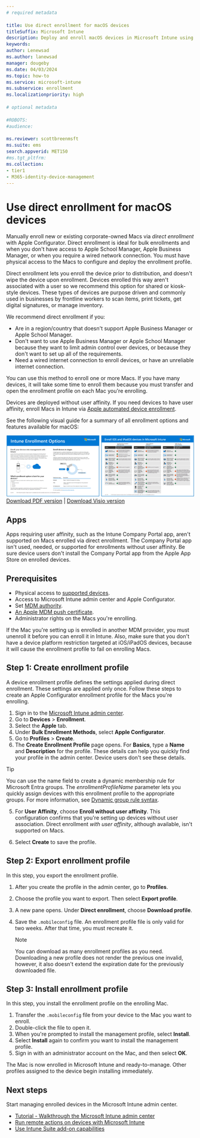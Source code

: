 ```yaml
---
# required metadata

title: Use direct enrollment for macOS devices
titleSuffix: Microsoft Intune
description: Deploy and enroll macOS devices in Microsoft Intune using direct enrollment with Apple Configurator.
keywords:
author: Lenewsad
ms.author: lanewsad
manager: dougeby
ms.date: 04/03/2024
ms.topic: how-to
ms.service: microsoft-intune
ms.subservice: enrollment
ms.localizationpriority: high

# optional metadata

#ROBOTS:
#audience:

ms.reviewer: scottbreenmsft
ms.suite: ems
search.appverid: MET150
#ms.tgt_pltfrm:
ms.collection:
- tier1
- M365-identity-device-management
---
```


# Use direct enrollment for macOS devices  

Manually enroll new or existing corporate-owned Macs via *direct enrollment* with Apple Configurator. Direct enrollment is ideal for bulk enrollments and when you don't have access to Apple School Manager, Apple Business Manager, or when you require a wired network connection. You must have physical access to the Macs to configure and deploy the enrollment profile. 

Direct enrollment lets you enroll the device prior to distribution, and doesn't wipe the device upon enrollment. Devices enrolled this way aren't associated with a user so we recommend this option for shared or kiosk-style devices. These types of devices are purpose driven and commonly used in businesses by frontline workers to scan items, print tickets, get digital signatures, or manage inventory.  

We recommend direct enrollment if you: 

- Are in a region/country that doesn't support Apple Business Manager or Apple School Manager. 
- Don't want to use Apple Business Manager or Apple School Manager because they want to limit admin control over devices, or because they don't want to set up all of the requirements. 
- Need a wired internet connection to enroll devices, or have an unreliable internet connection.   

You can use this method to enroll one or more Macs. If you have many devices, it will take some time to enroll them because you must transfer and open the enrollment profile on each Mac you're enrolling. 

Devices are deployed without user affinity. If you need devices to have user affinity, enroll Macs in Intune via [Apple automated device enrollment](device-enrollment-program-enroll-macos.md).  

See the following visual guide for a summary of all enrollment options and features available for macOS:    

[![A visual representation of Intune enrollment options by platform](../fundamentals/media/deployment-guide-enrollment/msft-intune-enrollment-options-thumb-landscape.png)](https://download.microsoft.com/download/e/6/2/e6233fdd-a956-4f77-93a5-1aa254ee2917/msft-intune-enrollment-options.pdf) <br/> [Download PDF version](https://download.microsoft.com/download/e/6/2/e6233fdd-a956-4f77-93a5-1aa254ee2917/msft-intune-enrollment-options.pdf) | [Download Visio version](https://download.microsoft.com/download/e/6/2/e6233fdd-a956-4f77-93a5-1aa254ee2917/msft-intune-enrollment-options.vsdx)  

## Apps 
Apps requiring user affinity, such as the Intune Company Portal app, aren't supported on Macs enrolled via direct enrollment. The Company Portal app isn't used, needed, or supported for enrollments without user affinity. Be sure device users don't install the Company Portal app from the Apple App Store on enrolled devices.  

## Prerequisites
   
- Physical access to [supported devices](../fundamentals/supported-devices-browsers.md#apple).  
- Access to Microsoft Intune admin center and Apple Configurator. 
- Set [MDM authority](../fundamentals/mdm-authority-set.md).   
- [An Apple MDM push certificate](apple-mdm-push-certificate-get.md).  
- Administrator rights on the Macs you're enrolling.  

If the Mac you're setting up is enrolled in another MDM provider, you must unenroll it before you can enroll it in Intune. Also, make sure that you don't have a device platform restriction targeted at iOS/iPadOS devices, because it will cause the enrollment profile to fail on enrolling Macs.  

## Step 1: Create enrollment profile 

A device enrollment profile defines the settings applied during direct enrollment. These settings are applied only once. Follow these steps to create an Apple Configurator enrollment profile for the Macs you're enrolling.  

1. Sign in to the [Microsoft Intune admin center](https://go.microsoft.com/fwlink/?linkid=2109431). 
1. Go to **Devices** > **Enrollment**.  
1. Select the **Apple** tab.  
1. Under **Bulk Enrollment Methods**, select **Apple Configurator**.  
1. Go to **Profiles** > **Create**.      
5. The **Create Enrollment Profile** page opens. For **Basics**, type a **Name** and **Description** for the profile. These details can help you quickly find your profile in the admin center. Device users don't see these details.  

  > [!TIP] 
  > You can use the name field to create a dynamic membership rule for Microsoft Entra groups. The *enrollmentProfileName* parameter lets you quickly assign devices with this enrollment profile to the appropriate groups. For more information, see [Dynamic group rule syntax](/azure/active-directory/enterprise-users/groups-dynamic-membership#rules-for-devices).  

5. For **User Affinity**, choose **Enroll without user affinity**. This configuration confirms that you're setting up devices without user association. Direct enrollment *with user affinity*, although available, isn't supported on Macs.   

6. Select **Create** to save the profile.  

## Step 2: Export enrollment profile  
In this step, you export the enrollment profile.    

1. After you create the profile in the admin center, go to **Profiles**.  
1. Choose the profile you want to export. Then select **Export profile**.  
1. A new pane opens. Under **Direct enrollment**, choose **Download profile**.
1. Save the `.mobileconfig` file.  An enrollment profile file is only valid for two weeks. After that time, you must recreate it.  

     > [!NOTE]
     > You can download as many enrollment profiles as you need. Downloading a new profile does not render the previous one invalid, however, it also doesn't extend the expiration date for the previously downloaded file. 

## Step 3: Install enrollment profile    
In this step, you install the enrollment profile on the enrolling Mac. 

1. Transfer the `.mobileconfig` file from your device to the Mac you want to enroll.   
1. Double-click the file to open it.  
1. When you're prompted to install the management profile, select **Install**. 
1. Select **Install** again to confirm you want to install the management profile.  
1. Sign in with an administrator account on the Mac, and then select **OK**.  

The Mac is now enrolled in Microsoft Intune and ready-to-manage. Other profiles assigned to the device begin installing immediately.  

## Next steps  

Start managing enrolled devices in the Microsoft Intune admin center.  

- [Tutorial - Walkthrough the Microsoft Intune admin center](../fundamentals/tutorial-walkthrough-endpoint-manager.md)   
- [Run remote actions on devices with Microsoft Intune](../remote-actions/device-management.md)     
- [Use Intune Suite add-on capabilities](../fundamentals/intune-add-ons.md)  

